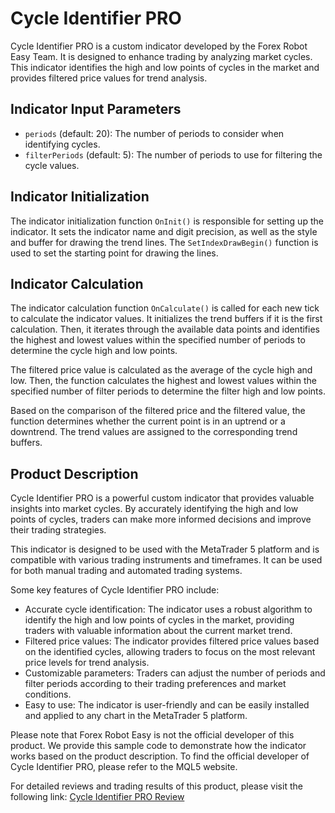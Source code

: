 # Cycle Identifier PRO

Cycle Identifier PRO is a custom indicator developed by the Forex Robot Easy Team. It is designed to enhance trading by analyzing market cycles. This indicator identifies the high and low points of cycles in the market and provides filtered price values for trend analysis.

## Indicator Input Parameters

- `periods` (default: 20): The number of periods to consider when identifying cycles.
- `filterPeriods` (default: 5): The number of periods to use for filtering the cycle values.

## Indicator Initialization

The indicator initialization function `OnInit()` is responsible for setting up the indicator. It sets the indicator name and digit precision, as well as the style and buffer for drawing the trend lines. The `SetIndexDrawBegin()` function is used to set the starting point for drawing the lines.

## Indicator Calculation

The indicator calculation function `OnCalculate()` is called for each new tick to calculate the indicator values. It initializes the trend buffers if it is the first calculation. Then, it iterates through the available data points and identifies the highest and lowest values within the specified number of periods to determine the cycle high and low points. 

The filtered price value is calculated as the average of the cycle high and low. Then, the function calculates the highest and lowest values within the specified number of filter periods to determine the filter high and low points.

Based on the comparison of the filtered price and the filtered value, the function determines whether the current point is in an uptrend or a downtrend. The trend values are assigned to the corresponding trend buffers.

## Product Description

Cycle Identifier PRO is a powerful custom indicator that provides valuable insights into market cycles. By accurately identifying the high and low points of cycles, traders can make more informed decisions and improve their trading strategies.

This indicator is designed to be used with the MetaTrader 5 platform and is compatible with various trading instruments and timeframes. It can be used for both manual trading and automated trading systems.

Some key features of Cycle Identifier PRO include:
- Accurate cycle identification: The indicator uses a robust algorithm to identify the high and low points of cycles in the market, providing traders with valuable information about the current market trend.
- Filtered price values: The indicator provides filtered price values based on the identified cycles, allowing traders to focus on the most relevant price levels for trend analysis.
- Customizable parameters: Traders can adjust the number of periods and filter periods according to their trading preferences and market conditions.
- Easy to use: The indicator is user-friendly and can be easily installed and applied to any chart in the MetaTrader 5 platform.

Please note that Forex Robot Easy is not the official developer of this product. We provide this sample code to demonstrate how the indicator works based on the product description. To find the official developer of Cycle Identifier PRO, please refer to the MQL5 website.

For detailed reviews and trading results of this product, please visit the following link: [Cycle Identifier PRO Review](https://forexroboteasy.com/forex-robot-review/cycle-identifier-pro-review-enhance-trading-with-market-cycle-analysis/)
